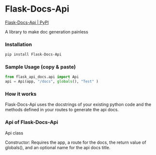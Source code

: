 # Flask-Docs-Api
[Flask-Docs-Api | PyPI](https://pypi.org/project/Flask-Docs-Api)

A library to make doc generation painless

### Installation

```bash
pip install Flask-Docs-Api
```


### Sample Usage (copy & paste)

```python
from flask_api_docs.api import Api
api = Api(app, "/docs", globals(), "Test" )
```

### How it works
Flask-Docs-Api uses the docstrings of your existing python code and the methods defined in your routes to generate the api docs.


### Api of Flask-Docs-Api

Api class 

Constructor: Requires the app, a route for the docs, the return value of globals(), and an optional name for the api docs title.

